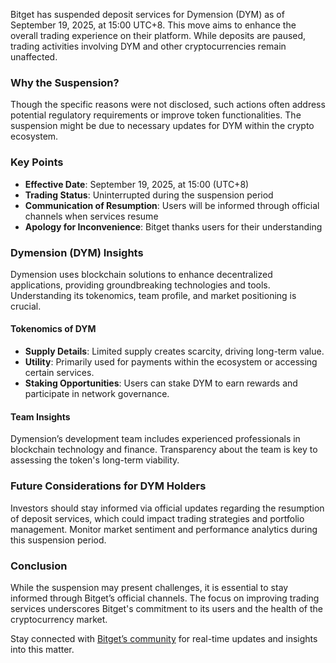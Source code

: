 Bitget has suspended deposit services for Dymension (DYM) as of September 19, 2025, at 15:00 UTC+8. This move aims to enhance the overall trading experience on their platform. While deposits are paused, trading activities involving DYM and other cryptocurrencies remain unaffected.

### Why the Suspension?
Though the specific reasons were not disclosed, such actions often address potential regulatory requirements or improve token functionalities. The suspension might be due to necessary updates for DYM within the crypto ecosystem.

### Key Points
- **Effective Date**: September 19, 2025, at 15:00 (UTC+8)
- **Trading Status**: Uninterrupted during the suspension period
- **Communication of Resumption**: Users will be informed through official channels when services resume
- **Apology for Inconvenience**: Bitget thanks users for their understanding

### Dymension (DYM) Insights
Dymension uses blockchain solutions to enhance decentralized applications, providing groundbreaking technologies and tools. Understanding its tokenomics, team profile, and market positioning is crucial.

#### Tokenomics of DYM
- **Supply Details**: Limited supply creates scarcity, driving long-term value.
- **Utility**: Primarily used for payments within the ecosystem or accessing certain services.
- **Staking Opportunities**: Users can stake DYM to earn rewards and participate in network governance.

#### Team Insights
Dymension’s development team includes experienced professionals in blockchain technology and finance. Transparency about the team is key to assessing the token's long-term viability.

### Future Considerations for DYM Holders
Investors should stay informed via official updates regarding the resumption of deposit services, which could impact trading strategies and portfolio management. Monitor market sentiment and performance analytics during this suspension period.

### Conclusion
While the suspension may present challenges, it is essential to stay informed through Bitget’s official channels. The focus on improving trading services underscores Bitget's commitment to its users and the health of the cryptocurrency market.

Stay connected with [Bitget’s community](https://www.bitget.com/support/announcement-center) for real-time updates and insights into this matter.